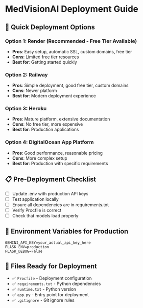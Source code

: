 # MedVisionAI Deployment Guide

## 🚀 Quick Deployment Options

### Option 1: Render (Recommended - Free Tier Available)
- **Pros**: Easy setup, automatic SSL, custom domains, free tier
- **Cons**: Limited free tier resources
- **Best for**: Getting started quickly

### Option 2: Railway
- **Pros**: Simple deployment, good free tier, custom domains
- **Cons**: Newer platform
- **Best for**: Modern deployment experience

### Option 3: Heroku
- **Pros**: Mature platform, extensive documentation
- **Cons**: No free tier, more expensive
- **Best for**: Production applications

### Option 4: DigitalOcean App Platform
- **Pros**: Good performance, reasonable pricing
- **Cons**: More complex setup
- **Best for**: Production with specific requirements

## 📋 Pre-Deployment Checklist

- [ ] Update .env with production API keys
- [ ] Test application locally
- [ ] Ensure all dependencies are in requirements.txt
- [ ] Verify Procfile is correct
- [ ] Check that models load properly

## 🔧 Environment Variables for Production

```env
GEMINI_API_KEY=your_actual_api_key_here
FLASK_ENV=production
FLASK_DEBUG=False
```

## 📁 Files Ready for Deployment

- ✅ `Procfile` - Deployment configuration
- ✅ `requirements.txt` - Python dependencies
- ✅ `runtime.txt` - Python version
- ✅ `app.py` - Entry point for deployment
- ✅ `.gitignore` - Git ignore rules
